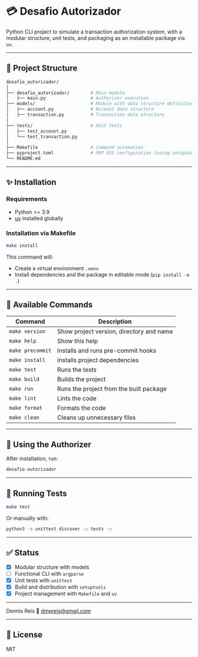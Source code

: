 # 💳 Desafio Autorizador

Python CLI project to simulate a transaction authorization system, with a modular structure, unit tests, and packaging as an installable package via `uv`.

---

## 📁 Project Structure

```bash
desafio_autorizador/
│
├── desafio_autorizador/        # Main module
│   ├── main.py                 # Authorizer execution
├── models/                     # Module with data structure definitions
│   ├── account.py              # Account data structure
│   ├── transaction.py          # Transaction data structure
│
├── tests/                      # Unit tests
│   ├── test_account.py
│   └── test_transaction.py
│
├── Makefile                    # Command automation
├── pyproject.toml              # PEP 621 configuration (using setuptools)
└── README.md
```

---

## ✨ Installation

### Requirements

- Python >= 3.9
- [uv](https://github.com/astral-sh/uv) installed globally

### Installation via Makefile

```bash
make install
```

This command will:

- Create a virtual environment `.venv`
- Install dependencies and the package in editable mode (`pip install -e .`)

---

## 🧰 Available Commands

| Command           | Description                                              |
|-------------------|----------------------------------------------------------|
| `make version`    | Show project version, directory and name                |
| `make help`       | Show this help                                           |
| `make precommit`  | Installs and runs pre-commit hooks                       |
| `make install`    | Installs project dependencies                            |
| `make test`       | Runs the tests                                           |
| `make build`      | Builds the project                                       |
| `make run`        | Runs the project from the built package                 |
| `make lint`       | Lints the code                                           |
| `make format`     | Formats the code                                         |
| `make clean`      | Cleans up unnecessary files                              |

---

## 🔧 Using the Authorizer

After installation, run:

```bash
desafio-autorizador
```

---

## 🥪 Running Tests

```bash
make test
```

Or manually with:

```bash
python3 -m unittest discover -s tests -v
```

---

## ✅ Status

- [x] Modular structure with models
- [ ] Functional CLI with `argparse`
- [x] Unit tests with `unittest`
- [x] Build and distribution with `setuptools`
- [x] Project management with `Makefile` and `uv`

---

Dennis Reis
📧 [dmpreis@gmail.com](mailto:dmpreis@gmail.com)

---

## 📄 License

MIT
